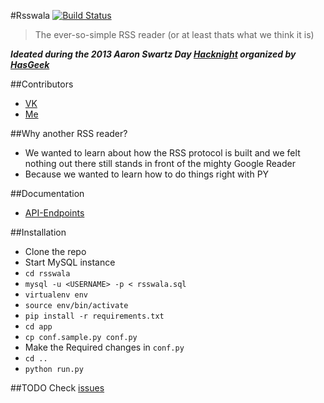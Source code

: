 #Rsswala [![Build Status](https://travis-ci.org/shrayas/Rsswala.png?branch=master)](https://travis-ci.org/shrayas/Rsswala)
> The ever-so-simple RSS reader (or at least thats what we think it is)  

***Ideated during the 2013 Aaron Swartz Day [Hacknight](https://hacknight.in/hasgeek/2013-aaron-swartz-day/projects/2-rsswala) organized by [HasGeek](https://github.com/hasgeek)***

##Contributors
* [VK](https://github.com/vkarthik26) 
* [Me](https://github.com/shrayas)

##Why another RSS reader?
* We wanted to learn about how the RSS protocol is built and we felt nothing out there still stands in front of the mighty Google Reader
* Because we wanted to learn how to do things right with PY 

##Documentation
* [API-Endpoints](https://github.com/shrayas/rsswala/wiki/API-Endpoints)


##Installation
* Clone the repo
* Start MySQL instance
* `cd rsswala`
* `mysql -u <USERNAME> -p < rsswala.sql`
* `virtualenv env`
* `source env/bin/activate`
* `pip install -r requirements.txt`
* `cd app`
* `cp conf.sample.py conf.py`
* Make the Required changes in `conf.py`
* `cd ..`
* `python run.py`

##TODO
Check [issues](https://github.com/shrayas/Rsswala/issues)
